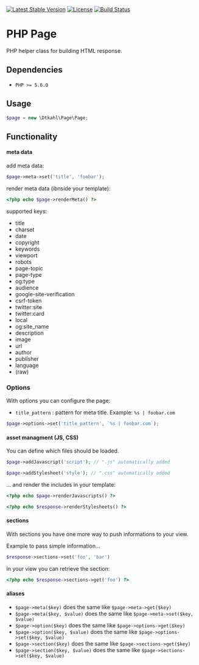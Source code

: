 [![Latest Stable Version](https://poser.pugx.org/dtkahl/php-page/v/stable)](https://packagist.org/packages/dtkahl/php-page)
[![License](https://poser.pugx.org/dtkahl/php-page/license)](https://packagist.org/packages/dtkahl/php-page)
[![Build Status](https://travis-ci.org/dtkahl/php-page.svg?branch=master)](https://travis-ci.org/dtkahl/php-page)

# PHP Page

PHP helper class for building HTML response.


## Dependencies

* `PHP >= 5.6.0`

## Usage

```php
$page = new \Dtkahl\Page\Page;
```


## Functionality

#### meta data

add meta data:

```php
$page->meta->set('title', 'foobar');
```

render meta data (ibnside your template):

```php
<?php echo $page->renderMeta() ?>
```

supported keys:
* title
* charset
* date
* copyright
* keywords
* viewport
* robots
* page-topic
* page-type
* og:type
* audience
* google-site-verification
* csrf-token
* twitter:site
* twitter:card
* local
* og:site_name
* description
* image
* url
* author
* publisher
* language
* (raw)

### Options
With options you can configure the page: 
* `title_pattern` : pattern for meta title. Example: `%s | foobar.com` 

```php
$page->options->set('title_pattern', `%s | foobar.com`);
```

#### asset managment (JS, CSS)

You can define which files should be loaded.

```php
$page->addJavascript('script'); // ".js" automatically added
```

```php
$page->addStylesheet('style'); // ".css" automatically added
```

... and render the includes in your template:

```php
<?php echo $page->renderJavascripts() ?>
```

```php
<?php echo $response->renderStylesheets() ?>
```

#### sections
With sections you have one more way to push informations to your view.

Example to pass simple information...

```php
$response->sections->set('foo', 'bar')
```

In your view you can retrieve the section:

```php
<?php echo $response->sections->get('foo') ?>
```


#### aliases

* `$page->meta($key)` does the same like `$page->meta->get($key)`
* `$page->meta($key, $value)` does the same like `$page->meta->set($key, $value)`
* `$page->option($key)` does the same like `$page->options->get($key)`
* `$page->option($key, $value)` does the same like `$page->options->set($key, $value)`
* `$page->section($key)` does the same like `$page->sections->get($key)`
* `$page->section($key, $value)` does the same like `$page->sections->set($key, $value)`
